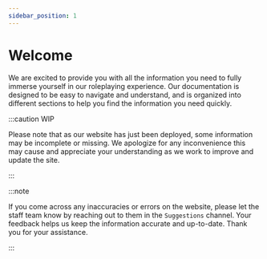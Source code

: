 ```yaml
---
sidebar_position: 1
---
```


# Welcome

We are excited to provide you with all the information you need to fully immerse yourself in our roleplaying experience. Our documentation is designed to be easy to navigate and understand, and is organized into different sections to help you find the information you need quickly.

:::caution WIP

Please note that as our website has just been deployed, some information may be incomplete or missing. We apologize for any inconvenience this may cause and appreciate your understanding as we work to improve and update the site.

:::

:::note

If you come across any inaccuracies or errors on the website, please let the staff team know by reaching out to them in the `Suggestions` channel. Your feedback helps us keep the information accurate and up-to-date. Thank you for your assistance.

:::
